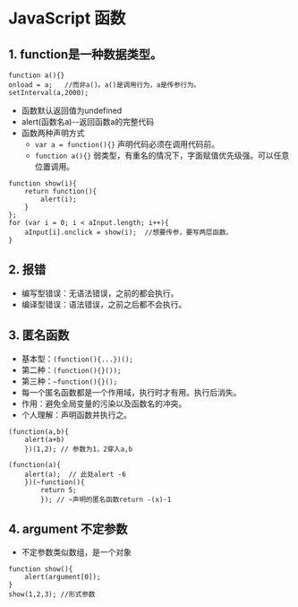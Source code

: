 # JavaScript 函数
## 1. function是一种数据类型。
```
function a(){}
onload = a;   //而非a()。a()是调用行为，a是传参行为。
setInterval(a,2000);
```

* 函数默认返回值为undefined
* alert(函数名a)--返回函数a的完整代码
* 函数两种声明方式
    - `var a = function(){}` 声明代码必须在调用代码前。
    - `function a(){}` 弱类型，有重名的情况下，字面赋值优先级强。可以任意位置调用。
```
function show(i){
    return function(){
        alert(i);
    }
};
for (var i = 0; i < aInput.length; i++){
    aInput[i].onclick = show(i);  //想要传参，要写两层函数。
}
```

## 2. 报错
* 编写型错误：无语法错误，之前的都会执行。
* 编译型错误：语法错误，之前之后都不会执行。

## 3. 匿名函数
* 基本型：`(function(){...})();`
* 第二种：`(function(){}());`
* 第三种：`~function(){}();`
* 每一个匿名函数都是一个作用域，执行时才有用。执行后消失。
* 作用：避免全局变量的污染以及函数名的冲突。
* 个人理解：声明函数并执行之。
```
(function(a,b){
    alert(a+b)
    })(1,2); // 参数为1，2穿入a,b
```

```
(function(a){
    alert(a);  // 此处alert -6
    })(~function(){
        return 5;
        }); // ~声明的匿名函数return -(x)-1
```

## 4. argument 不定参数
* 不定参数类似数组，是一个对象
```
function show(){
    alert(argument[0]);
}
show(1,2,3); //形式参数
```



























